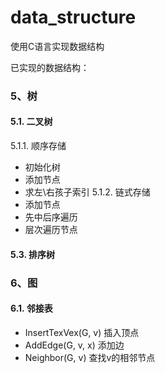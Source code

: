 # data_structure
使用C语言实现数据结构

已实现的数据结构：
### 5、树
#### 5.1. 二叉树
5.1.1. 顺序存储
* 初始化树
* 添加节点
* 求左\右孩子索引
5.1.2. 链式存储
* 添加节点
* 先中后序遍历
* 层次遍历节点
#### 5.3. 排序树

### 6、图
#### 6.1. 邻接表
* InsertTexVex(G, v)  插入顶点
* AddEdge(G, v, x)  添加边
* Neighbor(G, v)  查找v的相邻节点
